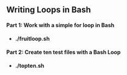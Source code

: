 ## Writing Loops in Bash
#### Part 1: Work with a simple for loop in Bash
<ul>
  <li><b>./fruitloop.sh</b></li>
</ul>

#### Part 2: Create ten test files with a Bash Loop
<ul>
  <li><b>./topten.sh</b></li>
</ul>
